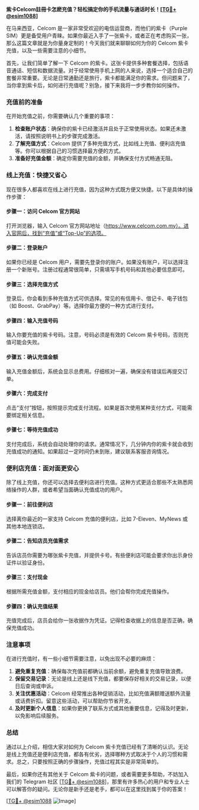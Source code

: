 **紫卡Celcom註冊卡怎麽充值？轻松搞定你的手机流量与通话时长！[[TG💪+ @esim1088](https://t.me/s/esim1088)]**

在马来西亚，Celcom 是一家非常受欢迎的电信运营商，而他们的紫卡（Purple SIM）更是备受用户青睐。如果你最近入手了一张紫卡，或者正在考虑购买一张，那么这篇文章就是为你量身定制的！今天我们就来聊聊如何为你的 Celcom 紫卡充值，以及一些需要注意的小细节。

首先，让我们简单了解一下 Celcom 的紫卡。这张卡提供多种套餐选择，包括语音通话、短信和数据流量。对于经常使用手机上网的人来说，选择一个适合自己的套餐非常重要。无论是日常通勤还是旅行，紫卡都能满足你的需求。但问题来了，当你拿到紫卡后，如何进行充值呢？别急，接下来我将一步步教你如何操作。

### **充值前的准备**
在开始充值之前，你需要确认几个重要的事项：
1. **检查账户状态**：确保你的紫卡已经激活并且处于正常使用状态。如果还未激活，请按照说明书上的步骤完成激活。
2. **了解充值方式**：Celcom 提供了多种充值方式，比如线上充值、便利店充值等。你可以根据自己的习惯选择最方便的方式。
3. **准备好充值金额**：确定你需要充值的金额，并确保支付方式畅通无阻。

### **线上充值：快捷又省心**
现在很多人都喜欢在线上进行充值，因为这种方式既方便又快捷。以下是具体的操作步骤：

#### **步骤一：访问 Celcom 官方网站**
打开浏览器，输入 Celcom 官方网站地址（https://www.celcom.com.my）。进入官网后，找到“充值”或“Top-Up”的选项。

#### **步骤二：登录账户**
如果你已经是 Celcom 用户，需要先登录你的账户。如果没有账户，可以选择注册一个新账号。注册过程通常很简单，只需填写手机号码和其他必要信息即可。

#### **步骤三：选择充值方式**
登录后，你会看到多种充值方式可供选择。常见的有信用卡、借记卡、电子钱包（如 Boost、GrabPay）等。选择你最方便的一种方式进行支付。

#### **步骤四：输入充值号码**
输入你要充值的紫卡号码。注意，号码必须是有效的 Celcom 紫卡号码，否则充值可能会失败。

#### **步骤五：确认充值金额**
输入充值金额后，系统会显示总费用。仔细核对一遍，确保没有错误后再提交订单。

#### **步骤六：完成支付**
点击“支付”按钮，按照提示完成支付流程。如果是首次使用某种支付方式，可能需要绑定相关信息。

#### **步骤七：等待充值成功**
支付完成后，系统会自动处理你的请求。通常情况下，几分钟内你的紫卡就会收到充值成功的通知。如果超过一定时间仍未到账，建议联系客服咨询情况。

### **便利店充值：面对面更安心**
除了线上充值，你还可以选择去便利店进行充值。这种方式更适合那些不太熟悉网络操作的人群，或者希望当面确认充值成功的用户。

#### **步骤一：前往便利店**
选择离你最近的一家支持 Celcom 充值的便利店，比如 7-Eleven、MyNews 或其他本地连锁店。

#### **步骤二：告知店员充值需求**
告诉店员你需要为哪张紫卡充值，并提供卡号。有些便利店可能会要求你出示身份证件以验证身份。

#### **步骤三：支付现金**
根据所需充值金额，支付相应的现金给店员。他们会帮你完成充值操作。

#### **步骤四：确认充值结果**
充值完成后，店员会给你一张收据作为凭证。记得检查收据上的信息是否正确，确保充值成功。

### **注意事项**
在进行充值时，有一些小细节需要注意，以免出现不必要的麻烦：

1. **避免重复充值**：确保每次充值前都确认当前余额，避免重复充值导致浪费。
2. **保留交易记录**：无论是线上还是线下充值，都要保存好相关的交易记录，以便日后查询或申诉。
3. **关注优惠活动**：Celcom 经常推出各种促销活动，比如充值满额赠送额外流量或话费折扣。留意这些活动，可以帮助你节省开支。
4. **及时更新个人信息**：如果你更换了联系方式或其他重要信息，记得及时更新，以免影响后续服务。

### **总结**
通过以上介绍，相信大家对如何为 Celcom 紫卡充值已经有了清晰的认识。无论是线上充值还是便利店充值，都各有优劣，选择哪种方式取决于个人的习惯和需求。总之，只要按照正确的步骤操作，充值过程其实是非常简单的。

最后，如果你还有其他关于 Celcom 紫卡的问题，或者需要更多帮助，不妨加入我们的 Telegram 社区 [[TG💪+ @esim1088](https://t.me/s/esim1088)]，那里有许多热心的用户和专业人士可以解答你的疑问。无论你是新手还是老手，都可以在这里找到属于你的答案！

[[TG💪+ @esim1088](https://t.me/s/esim1088) ![Image](https://i.postimg.cc/4NQfJmqS/Snipaste-2025-05-13-00-14-12.png)]